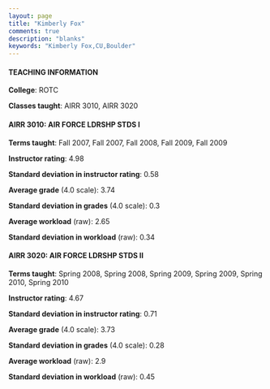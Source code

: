 ```yaml
---
layout: page
title: "Kimberly Fox" 
comments: true
description: "blanks"
keywords: "Kimberly Fox,CU,Boulder"
---
```

<head>
<script src="https://ajax.googleapis.com/ajax/libs/jquery/2.1.3/jquery.min.js"></script>
<script src="https://dl.dropboxusercontent.com/s/pc42nxpaw1ea4o9/highcharts.js?dl=0"></script>
<!-- <script src="../assets/js/highcharts.js"></script> -->
<style type="text/css">@font-face {
	font-family: "Bebas Neue";
	src: url(https://www.filehosting.org/file/details/544349/BebasNeue Regular.otf) format("opentype");
	}
	h1.Bebas { 
		font-family: "Bebas Neue", Verdana, Tahoma;
	}
</style>
</head>
	   
#### TEACHING INFORMATION

**College**: ROTC

**Classes taught**: AIRR 3010, AIRR 3020

#### AIRR 3010: AIR FORCE LDRSHP STDS I

**Terms taught**: Fall 2007, Fall 2007, Fall 2008, Fall 2009, Fall 2009

**Instructor rating**: 4.98

**Standard deviation in instructor rating**: 0.58

**Average grade** (4.0 scale): 3.74

**Standard deviation in grades** (4.0 scale): 0.3

**Average workload** (raw): 2.65

**Standard deviation in workload** (raw): 0.34

#### AIRR 3020: AIR FORCE LDRSHP STDS II

**Terms taught**: Spring 2008, Spring 2008, Spring 2009, Spring 2009, Spring 2010, Spring 2010

**Instructor rating**: 4.67

**Standard deviation in instructor rating**: 0.71

**Average grade** (4.0 scale): 3.73

**Standard deviation in grades** (4.0 scale): 0.28

**Average workload** (raw): 2.9

**Standard deviation in workload** (raw): 0.45

